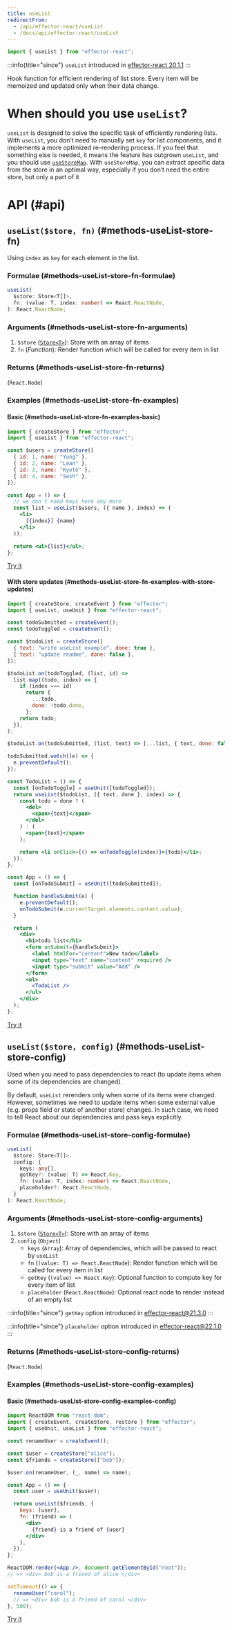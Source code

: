 ```yaml
---
title: useList
redirectFrom:
  - /api/effector-react/useList
  - /docs/api/effector-react/useList
---
```


```ts
import { useList } from "effector-react";
```

:::info{title="since"}
`useList` introduced in [effector-react 20.1.1](https://changelog.effector.dev/#effector-react-20-1-1)
:::

Hook function for efficient rendering of list store.
Every item will be memoized and updated only when their data change.

# When should you use `useList`?

`useList` is designed to solve the specific task of efficiently rendering lists. With `useList`, you don’t need to manually set `key` for list components, and it implements a more optimized re-rendering process. If you feel that something else is needed, it means the feature has outgrown `useList`, and you should use [`useStoreMap`](/en/api/effector-react/useStoreMap). With `useStoreMap`, you can extract specific data from the store in an optimal way, especially if you don’t need the entire store, but only a part of it

# API (#api)

## `useList($store, fn)` (#methods-useList-store-fn)

Using `index` as `key` for each element in the list.

### Formulae (#methods-useList-store-fn-formulae)

```ts
useList(
  $store: Store<T[]>,
  fn: (value: T, index: number) => React.ReactNode,
): React.ReactNode;
```

### Arguments (#methods-useList-store-fn-arguments)

1. `$store` ([`Store<T>`](/en/api/effector/Store)): Store with an array of items
2. `fn` (_Function_): Render function which will be called for every item in list

### Returns (#methods-useList-store-fn-returns)

(`React.Node`)

### Examples (#methods-useList-store-fn-examples)

#### Basic (#methods-useList-store-fn-examples-basic)

```jsx
import { createStore } from "effector";
import { useList } from "effector-react";

const $users = createStore([
  { id: 1, name: "Yung" },
  { id: 2, name: "Lean" },
  { id: 3, name: "Kyoto" },
  { id: 4, name: "Sesh" },
]);

const App = () => {
  // we don't need keys here any more
  const list = useList($users, ({ name }, index) => (
    <li>
      [{index}] {name}
    </li>
  ));

  return <ul>{list}</ul>;
};
```

[Try it](https://share.effector.dev/dV9dmuz3)

#### With store updates (#methods-useList-store-fn-examples-with-store-updates)

```jsx
import { createStore, createEvent } from "effector";
import { useList, useUnit } from "effector-react";

const todoSubmitted = createEvent();
const todoToggled = createEvent();

const $todoList = createStore([
  { text: "write useList example", done: true },
  { text: "update readme", done: false },
]);

$todoList.on(todoToggled, (list, id) =>
  list.map((todo, index) => {
    if (index === id)
      return {
        ...todo,
        done: !todo.done,
      };
    return todo;
  }),
);

$todoList.on(todoSubmitted, (list, text) => [...list, { text, done: false }]);

todoSubmitted.watch((e) => {
  e.preventDefault();
});

const TodoList = () => {
  const [onTodoToggle] = useUnit([todoToggled]);
  return useList($todoList, ({ text, done }, index) => {
    const todo = done ? (
      <del>
        <span>{text}</span>
      </del>
    ) : (
      <span>{text}</span>
    );

    return <li onClick={() => onTodoToggle(index)}>{todo}</li>;
  });
};

const App = () => {
  const [onTodoSubmit] = useUnit([todoSubmitted]);

  function handleSubmit(e) {
    e.preventDefault();
    onTodoSubmit(e.currentTarget.elements.content.value);
  }

  return (
    <div>
      <h1>todo list</h1>
      <form onSubmit={handleSubmit}>
        <label htmlFor="content">New todo</label>
        <input type="text" name="content" required />
        <input type="submit" value="Add" />
      </form>
      <ul>
        <TodoList />
      </ul>
    </div>
  );
};
```

[Try it](https://share.effector.dev/dUay9F3U)

## `useList($store, config)` (#methods-useList-store-config)

Used when you need to pass dependencies to react (to update items when some of its dependencies are changed).

By default, `useList` rerenders only when some of its items were changed.
However, sometimes we need to update items when some external value (e.g. props field or state of another store) changes.
In such case, we need to tell React about our dependencies and pass keys explicitly.

### Formulae (#methods-useList-store-config-formulae)

```ts
useList(
  $store: Store<T[]>,
  config: {
    keys: any[],
    getKey?: (value: T) => React.Key,
    fn: (value: T, index: number) => React.ReactNode,
    placeholder?: React.ReactNode,
  }
): React.ReactNode;
```

### Arguments (#methods-useList-store-config-arguments)

1. `$store` ([`Store<T>`](/en/api/effector/Store)): Store with an array of items
2. `config` (`Object`)
   - `keys` (`Array`): Array of dependencies, which will be passed to react by `useList`
   - `fn` (`(value: T) => React.ReactNode`): Render function which will be called for every item in list
   - `getKey` (`(value) => React.Key`): Optional function to compute key for every item of list
   - `placeholder` (`React.ReactNode`): Optional react node to render instead of an empty list

:::info{title="since"}
`getKey` option introduced in [effector-react@21.3.0](https://changelog.effector.dev/#effector-react-21-3-0)
:::

:::info{title="since"}
`placeholder` option introduced in [effector-react@22.1.0](https://changelog.effector.dev/#effector-react-22-1-0)
:::

### Returns (#methods-useList-store-config-returns)

(`React.Node`)

### Examples (#methods-useList-store-config-examples)

#### Basic (#methods-useList-store-config-examples-config)

```jsx
import ReactDOM from "react-dom";
import { createEvent, createStore, restore } from "effector";
import { useUnit, useList } from "effector-react";

const renameUser = createEvent();

const $user = createStore("alice");
const $friends = createStore(["bob"]);

$user.on(renameUser, (_, name) => name);

const App = () => {
  const user = useUnit($user);

  return useList($friends, {
    keys: [user],
    fn: (friend) => (
      <div>
        {friend} is a friend of {user}
      </div>
    ),
  });
};

ReactDOM.render(<App />, document.getElementById("root"));
// => <div> bob is a friend of alice </div>

setTimeout(() => {
  renameUser("carol");
  // => <div> bob is a friend of carol </div>
}, 500);
```

[Try it](https://share.effector.dev/ijRS5TYh)
